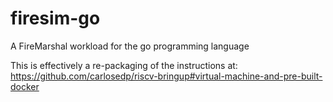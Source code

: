 # firesim-go
A FireMarshal workload for the go programming language

This is effectively a re-packaging of the instructions at:
https://github.com/carlosedp/riscv-bringup#virtual-machine-and-pre-built-docker
